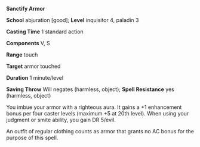  **Sanctify Armor**

**School** abjuration [good]; **Level** inquisitor 4, paladin 3

**Casting Time** 1 standard action

**Components** V, S

**Range** touch

**Target** armor touched

**Duration** 1 minute/level

**Saving Throw** Will negates (harmless, object); **Spell Resistance** yes (harmless, object)

You imbue your armor with a righteous aura. It gains a +1 enhancement bonus per four caster levels (maximum +5 at 20th level). When using your judgment or smite ability, you gain DR 5/evil.

An outfit of regular clothing counts as armor that grants no AC bonus for the purpose of this spell.

